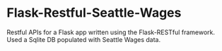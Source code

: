 # Flask-Restful-Seattle-Wages
Restful APIs for a Flask app written using the Flask-RESTful framework. Used a Sqlite DB populated with Seattle Wages data.
